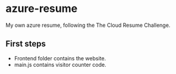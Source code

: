 # azure-resume
My own azure resume, following the The Cloud Resume Challenge.


## First steps 
- Frontend folder contains the website. 
- main.js contains visitor counter code. 